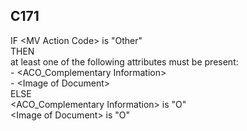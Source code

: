 ## C171
IF &lt;MV Action Code&gt;  is "Other"  
THEN   
    at least one of the following attributes must be present:  
        - &lt;ACO_Complementary Information&gt;  
        - &lt;Image of Document&gt;  
ELSE   
   &lt;ACO_Complementary Information&gt; is "O"  
   &lt;Image of Document&gt; is "O"
